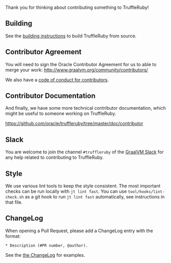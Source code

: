 Thank you for thinking about contributing something to TruffleRuby!

## Building

See the [building instructions](doc/contributor/workflow.md) to build TruffleRuby from source.

## Contributor Agreement

You will need to sign the Oracle Contributor Agreement for us to able to merge
your work: http://www.graalvm.org/community/contributors/

We also have a [code of conduct for contributors](http://www.graalvm.org/community/conduct/).

## Contributor Documentation

And finally, we have some more technical contributor documentation, which might
be useful to someone working on TruffleRuby.

https://github.com/oracle/truffleruby/tree/master/doc/contributor

## Slack

You are welcome to join the channel `#truffleruby` of the
[GraalVM Slack](https://www.graalvm.org/community/#community-support)
for any help related to contributing to TruffleRuby.

## Style

We use various lint tools to keep the style consistent.
The most important checks can be run locally with `jt lint fast`.
You can use `tool/hooks/lint-check.sh` as a git hook to run `jt lint fast` automatically, see instructions in that file.

## ChangeLog

When opening a Pull Request, please add a ChangeLog entry with the format:

```
* Description (#PR number, @author).
```

See the [the ChangeLog](CHANGELOG.md) for examples.
